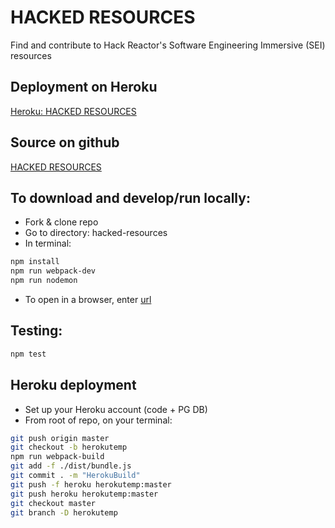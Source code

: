 # HACKED RESOURCES
Find and contribute to Hack Reactor's Software Engineering Immersive (SEI) resources

## Deployment on Heroku
[Heroku: HACKED RESOURCES](https://tranquil-mesa-77742.herokuapp.com/)

## Source on github
[HACKED RESOURCES](https://github.com/nsbernstein52/hacked-resources)

## To download and develop/run locally:
- Fork & clone repo 
- Go to directory: hacked-resources
- In terminal:
```sh
npm install
npm run webpack-dev
npm run nodemon
```
- To open in a browser, enter 
[url](http://localhost:3000) 

## Testing:
```sh
npm test
```

## Heroku deployment
- Set up your Heroku account (code + PG DB)
- From root of repo, on your terminal:
```sh
git push origin master
git checkout -b herokutemp
npm run webpack-build
git add -f ./dist/bundle.js
git commit . -m "HerokuBuild"
git push -f heroku herokutemp:master
git push heroku herokutemp:master
git checkout master
git branch -D herokutemp
```
